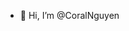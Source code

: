 - 👋 Hi, I’m @CoralNguyen

<!---
CoralNguyen/CoralNguyen is a ✨ special ✨ repository because its `README.md` (this file) appears on your GitHub profile.
You can click the Preview link to take a look at your changes.
--->

